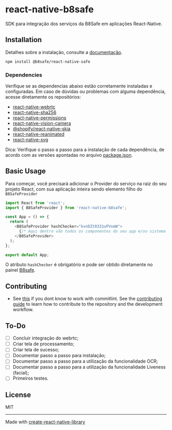 # react-native-b8safe

SDK para integração dos serviços da B8Safe em aplicações React-Native.

##

## Installation
Detalhes sobre a instalação, consulte a [documentação](https://github.com/brbtcoficial/react-native-b8safe/blob/master/Documentation/Installation.md).
```sh
npm install @b8safe/react-native-safe
```

### Dependencies
Verifique se as dependencias abaixo estão corretamente instaladas e configuradas. Em caso de dúvidas ou problemas com alguma dependência, acesse diretamente os repositórios:

- [react-native-webrtc](https://github.com/react-native-webrtc/react-native-webrtc)
- [react-native-sha256](https://github.com/itinance/react-native-sha256)
- [react-native-permissions](https://github.com/zoontek/react-native-permissions)
- [react-native-vision-camera](https://github.com/mrousavy/react-native-vision-camera)
- [@shopify/react-native-skia](https://shopify.github.io/react-native-skia/docs/getting-started/installation)
- [react-native-reanimated](https://docs.swmansion.com/react-native-reanimated/docs/fundamentals/getting-started/)
- [react-native-svg](https://github.com/software-mansion/react-native-svg?tab=readme-ov-file#installation)

Dica: Verifique o passo a passo para a instalação de cada dependência, de acordo com as versões apontadas no arquivo [package.json](https://github.com/brbtcoficial/react-native-b8safe/blob/master/package.json).

## Basic Usage

Para começar, você precisará adicionar o Provider do serviço na raiz do seu projeto React, com sua aplicação inteira sendo elemento filho do `B8SafeProvider` 

```js
import React from 'react';
import { B8SafeProvider } from 'react-native-b8safe';

const App = () => {
  return (
    <B8SafeProvider hashChecker="kvnDZt0331uPVxmW">
      {/* Aqui dentro vão todos os componentes do seu app e/ou sistema de navegação */}
    </B8SafeProvider>
  );
};

export default App;
```

O atributo `hashChecker` é obrigatório e pode ser obtido diretamente no painel [B8safe](https://safe.b8.com.br/login).

## Contributing

- See [this](https://arunkumarvallal.medium.com/-become-a-pro-at-commit-messages-using-commitlint-56dab86333b3) if you dont know to work with commitlint.
See the [contributing guide](CONTRIBUTING.md) to learn how to contribute to the repository and the development workflow.

## To-Do
- [ ] Concluir integração do webrtc;
- [ ] Criar tela de processamento;
- [ ] Criar tela de sucesso;
- [ ] Documentar passo a passo para instalação;
- [ ] Documentar passo a passo para a utilização da funcionalidade OCR;
- [ ] Documentar passo a passo para a utilização da funcionalidade Liveness (facial);
- [ ] Primeiros testes.

## License

MIT

---

Made with [create-react-native-library](https://github.com/callstack/react-native-builder-bob)
